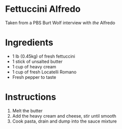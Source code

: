 # Fettuccini Alfredo
Taken from a PBS Burt Wolf interview with *the* Alfredo

Ingredients
===========
- 1 lb (0.45kg) of fresh fettuccini
- 1 stick of unsalted butter
- 1 cup of heavy cream
- 1 cup of fresh Locatelli Romano
- Fresh pepper to taste


Instructions
============
1. Melt the butter
2. Add the heavy cream and cheese, stir until smooth
3. Cook pasta, drain and dump into the sauce mixture
